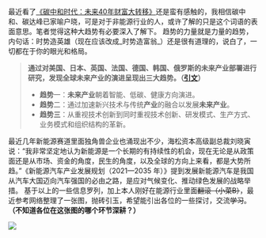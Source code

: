 最近看了[《碳中和时代：未来40年财富大转移》](https://www.yuque.com/wuliuxiansheng-lnq0t/upbpol/ggpbe1w6a8cv7zv8)还是蛮有感触的，我相信碳中和、碳达峰已家喻户晓，可是对于非能源行业的人，或许了解的只是这个词语的表面意思。笔者觉得这种大趋势有必要深入了解下。
趋势的力量就是力量的趋势，内句话：时势造英雄（现在应该改成_时势造富翁_）还是很有道理的，说白了，一切都在于你的眼光和格局。
> **通过对美国、日本、英国、法国、德国、韩国、俄罗斯的未来产业部署进行研究，发现全球未来产业的演进呈现出三大趋势。（**[**引文**](http://www.bulletin.cas.cn/publish_article/2021/11/20211109.htm)**）**
> - **趋势**一：**未来产业**朝着智能、低碳、健康方向演进。
> - **趋势**二：通过加速新兴技术与传统**产业**的融合以发展**未来产业**。 
> - **趋势三**：从重视技术创新到同时重视技术创新、研发模式、生产方式、业务模式和组织结构的革新。

最近几年新能源赛道里面独角兽企业也涌现出不少，海松资本高级副总裁刘晓寅说：“我非常坚定地认为新能源是一个长期的有持续性的机会，现在无论是从政策面还是从市场、资金的角度，民生的角度，以及全球的方向上来看，都是大势所趋。”《新能源汽车产业发展规划（2021—2035 年）》提到发展新能源汽车是我国从汽车大国迈向汽车强国的必由之路，是应对气候变化、推动绿色发展的战略举措。
基于以上的一些信息罗列，加上本人刚好在能源行业里面~~翻滚（小菜B）~~，最近参考网络整理了一张图，抛砖引玉，希望能引出各位的一些探讨，交流~~学习~~。**（不知道各位在这张图的哪个环节深耕？）**


![](https://cdn.nlark.com/yuque/0/2022/jpeg/29458389/1661417595512-fae0fc28-096e-488f-a741-e42a586f5f7a.jpeg)
